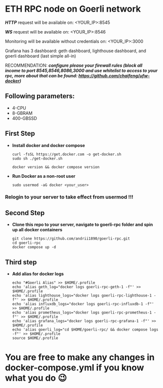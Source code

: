 # ETH RPC node on Goerli network
 ***HTTP*** request will be available on: <YOUR_IP>:8545
 
  ***WS*** request will be available on: <YOUR_IP>:8546
 
 Monitoring will be available without credentials on: <YOUR_IP>:3000
 
 Grafana has 3 dashboard: geth dashboard, lighthouse dashboard, and goerli dashboard (last simple all-in)

 RECOMMENDATION:
 ***configure please your firewall rules (block all income to port 8545,8546,8086,3000 and use whitelist to access to your rpc, more about that can be found:   https://github.com/chaifeng/ufw-docker)***
 
## Following parameters:
- 4-CPU
- 8-GBRAM
- 400-GBSSD

## First Step
- **Install docker and docker compose**
    ```
    curl -fsSL https://get.docker.com -o get-docker.sh
    sudo sh ./get-docker.sh
    
    docker version && docker compose version
    ```

- **Run Docker as a non-root user**
    ```
    sudo usermod -aG docker <your_user>
    ```

### Relogin to your server to take effect from usermod !!!

## Second Step 
- **Clone this repo to your server, navigate to goerli-rpc folder and spin up all docker containers**
    ```
    git clone https://github.com/andrii1890/goerli-rpc.git
    cd goerli-rpc
    docker compose up -d
    ```

## Third step
- **Add alias for docker logs**
    ```
    echo "#Goerli Alias" >> $HOME/.profile
    echo 'alias geth_log="docker logs goerli-rpc-geth-1 -f"' >> $HOME/.profile
    echo 'alias lighthouse_logs="docker logs goerli-rpc-lighthouse-1 -f"' >> $HOME/.profile
    echo 'alias influxdb_logs="docker logs goerli-rpc-influxdb-1 -f"' >> $HOME/.profile
    echo 'alias prometheus_logs="docker logs goerli-rpc-prometheus-1 -f"' >> $HOME/.profile
    echo 'alias grafana_logs="docker logs goerli-rpc-grafana-1 -f"' >> $HOME/.profile
    echo 'alias goerli_log="cd $HOME/goerli-rpc/ && docker compose logs -f"' >> $HOME/.profile
    source $HOME/.profile
    ```


# You are free to make any changes in docker-compose.yml if you know what you do :wink:

